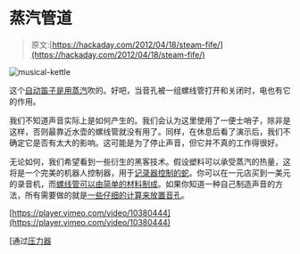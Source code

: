 # 蒸汽管道

> 原文:[https://hackaday.com/2012/04/18/steam-fife/](https://hackaday.com/2012/04/18/steam-fife/)

![](../Images/7197936a98ba6600c3f8db657b091f96.png "musical-kettle")

这个[自动笛子是用蒸汽](http://yurisuzuki.com/works/musical-kettle/)吹的。好吧，当音孔被一组螺线管打开和关闭时，电也有它的作用。

我们不知道声音实际上是如何产生的。我们会认为这里使用了一便士哨子，除非是这样，否则最靠近水壶的螺线管就没有用了。同样，在休息后看了演示后，我们不确定它是否有太大的影响。这可能是为了停止声音，但它并不真的工作得很好。

无论如何，我们希望看到一些衍生的黑客技术。假设塑料可以承受蒸汽的热量，这将是一个完美的机器人控制器，用于[记录器控制的蛇](http://hackaday.com/2012/04/03/recorder-controlled-snake-game-played-on-a-nokia-6110/)。你可以在一元店买到一美元的录音机，而[螺线管可以由简单的材料制成](http://hackaday.com/2010/12/02/make-your-own-solenoids-then-play-the-xylophone/)。如果你知道一种自己制造声音的方法，所有需要做的就是[一些仔细的计算来放置音孔](http://www.phy.mtu.edu/~suits/fingers.html)。

[https://player.vimeo.com/video/10380444](https://player.vimeo.com/video/10380444)

[通过[压力器](http://presurfer.blogspot.com/2012/04/musical-kettle.html)